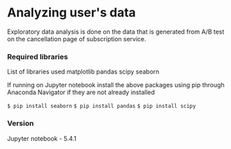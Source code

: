 # Analyzing user's data
Exploratory data analysis is done on the data that is generated from A/B test on the cancellation page of subscription service.
### Required libraries
List of libraries used
matplotlib
pandas
scipy
seaborn

If running on Jupyter notebook install the above packages using pip through Anaconda Navigator if they are not already installed

`$ pip install seaborn`
`$ pip install pandas`
`$ pip install scipy`


### Version
Jupyter notebook - 5.4.1




